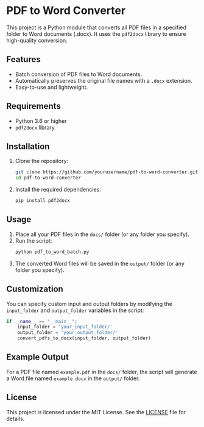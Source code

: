 # PDF to Word Converter

This project is a Python module that converts all PDF files in a specified folder to Word documents (.docx). It uses the `pdf2docx` library to ensure high-quality conversion.

## Features

- Batch conversion of PDF files to Word documents.
- Automatically preserves the original file names with a `.docx` extension.
- Easy-to-use and lightweight.

## Requirements

- Python 3.6 or higher
- `pdf2docx` library

## Installation

1. Clone the repository:
   ```bash
   git clone https://github.com/yourusername/pdf-to-word-converter.git
   cd pdf-to-word-converter
   ```
2. Install the required dependencies:
   ```bash
   pip install pdf2docx
   ```

## Usage

1. Place all your PDF files in the `docs/` folder (or any folder you specify).
2. Run the script:
   ```bash
   python pdf_to_word_batch.py
   ```
3. The converted Word files will be saved in the `output/` folder (or any folder you specify).

## Customization

You can specify custom input and output folders by modifying the `input_folder` and `output_folder` variables in the script:

```python
if __name__ == "__main__":
    input_folder = 'your_input_folder/'
    output_folder = 'your_output_folder/'
    convert_pdfs_to_docx(input_folder, output_folder)
```

## Example Output

For a PDF file named `example.pdf` in the `docs/` folder, the script will generate a Word file named `example.docx` in the `output/` folder.

## License

This project is licensed under the MIT License. See the [LICENSE](LICENSE) file for details.


